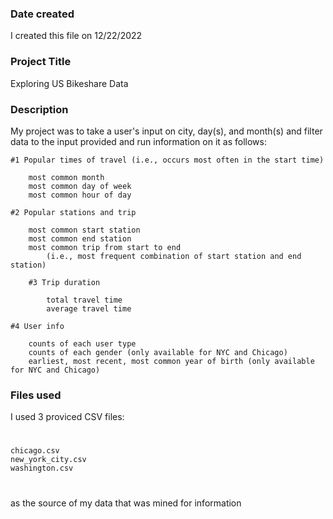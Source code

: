 ### Date created
I created this file on 12/22/2022

### Project Title
Exploring US Bikeshare Data

### Description
My project was to take a user's input on city, day(s), and month(s) and filter data to the input provided and run information on it as follows:
			
	#1 Popular times of travel (i.e., occurs most often in the start time)

		most common month
		most common day of week
		most common hour of day

	#2 Popular stations and trip

		most common start station
		most common end station
		most common trip from start to end 
			(i.e., most frequent combination of start station and end station)

		#3 Trip duration

			total travel time
			average travel time

	#4 User info

		counts of each user type
		counts of each gender (only available for NYC and Chicago)
		earliest, most recent, most common year of birth (only available for NYC and Chicago)

### Files used
I used 3 proviced CSV files:
#
	chicago.csv
	new_york_city.csv
	washington.csv
#	
as the source of my data that was mined for information


